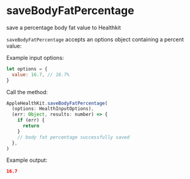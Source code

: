 # saveBodyFatPercentage

save a percentage body fat value to Healthkit

`saveBodyFatPercentage` accepts an options object containing a percent value:

Example input options:

```javascript
let options = {
  value: 16.7, // 16.7%
}
```

Call the method:

```javascript
AppleHealthKit.saveBodyFatPercentage(
  (options: HealthInputOptions),
  (err: Object, results: number) => {
    if (err) {
      return
    }
    // body fat percentage successfully saved
  },
)
```

Example output:

```json
16.7
```
